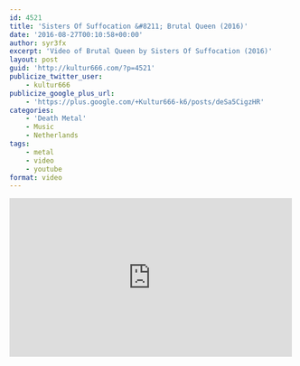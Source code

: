 ```yaml
---
id: 4521
title: 'Sisters Of Suffocation &#8211; Brutal Queen (2016)'
date: '2016-08-27T00:10:58+00:00'
author: syr3fx
excerpt: 'Video of Brutal Queen by Sisters Of Suffocation (2016)'
layout: post
guid: 'http://kultur666.com/?p=4521'
publicize_twitter_user:
    - kultur666
publicize_google_plus_url:
    - 'https://plus.google.com/+Kultur666-k6/posts/deSa5CigzHR'
categories:
    - 'Death Metal'
    - Music
    - Netherlands
tags:
    - metal
    - video
    - youtube
format: video
---
```


<iframe allow="accelerometer; autoplay; clipboard-write; encrypted-media; gyroscope; picture-in-picture; web-share" allowfullscreen="" frameborder="0" height="281" loading="lazy" src="https://www.youtube.com/embed/BcZqB1oDF7k?feature=oembed" title="SISTERS OF SUFFOCATION - Brutal Queen (Official Music Video)" width="500"></iframe>